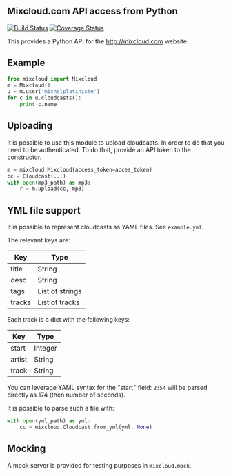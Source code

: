 Mixcloud.com API access from Python
-----------------------------------

[![Build Status](https://secure.travis-ci.org/emillon/mixcloud.png)](http://travis-ci.org/emillon/mixcloud)
[![Coverage Status](https://coveralls.io/repos/emillon/mixcloud/badge.png)](https://coveralls.io/r/emillon/mixcloud)

This provides a Python API for the <http://mixcloud.com> website.

Example
-------

```python
from mixcloud import Mixcloud
m = Mixcloud()
u = m.user('michelplatiniste')
for c in u.cloudcasts():
    print c.name
```

Uploading
---------

It is possible to use this module to upload cloudcasts. In order to do that you
need to be authenticated. To do that, provide an API token to the constructor.

```python
m = mixcloud.Mixcloud(access_token=acces_token)
cc = Cloudcast(...)
with open(mp3_path) as mp3:
    r = m.upload(cc, mp3)
```

YML file support
----------------

It is possible to represent cloudcasts as YAML files. See `example.yml`.

The relevant keys are:

 Key    | Type
--------|-----------------
 title  | String
 desc   | String
 tags   | List of strings
 tracks | List of tracks

Each track is a dict with the following keys:

 Key    | Type
--------|---------
 start  | Integer
 artist | String
 track  | String

You can leverage YAML syntax for the "start" field: `2:54` will be parsed
directly as 174 (then number of seconds).

It is possible to parse such a file with:

```python
with open(yml_path) as yml:
    cc = mixcloud.Cloudcast.from_yml(yml, None)
```

Mocking
-------

A mock server is provided for testing purposes in `mixcloud.mock`.
